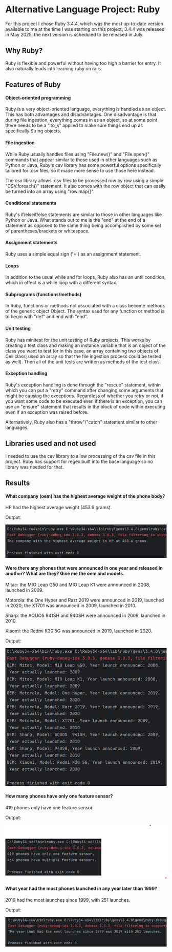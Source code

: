 # Alternative Language Project: Ruby
For this project I chose Ruby 3.4.4, which was the most up-to-date version
available to me at the time I was starting on this project; 3.4.4 was released
in May 2025, the next version is scheduled to be released in July.

## Why Ruby?
Ruby is flexible and powerful without having too high a barrier for entry. 
It also naturally leads into learning ruby on rails.

## Features of Ruby
#### Object-oriented programming 
Ruby is a very object-oriented language, everything is handled as an object.
This has both advantages and disadvantages. One disadvantage is that during
file ingestion, everything comes in as an object, so at some point there needs
to be a ".to_s" applied to make sure things end up as specifically String objects.
#### File ingestion
While Ruby usually handles files using "File.new()" and "File.open()" commands that
appear similar to those used in other languages such as Python or Java, Ruby's csv
library has some powerful options specifically tailored for .csv files, so it made 
more sense to use those here instead.

The csv library allows .csv files to be processed row by row using a simple
"CSV.foreach()" statement. It also comes with the row object that can easily
be turned into an array using "row.map{}".
#### Conditional statements
Ruby's if/elseif/else statements are similar to those in other languages
like Python or Java. What stands out to me is the "end" at the end of a
statement as opposed to the same thing being accomplished by some set of
parentheses/brackets or whitespace.
#### Assignment statements
Ruby uses a simple equal sign ('=') as an assignment statement.
#### Loops
In addition to the usual while and for loops, Ruby also has an until condition, 
which in effect is a while loop with a different syntax.
#### Subprograms (functions/methods)
In Ruby, functions or methods not associated with a class become methods of the
generic object Object. The syntax used for any function or method is to begin with
"def" and end with "end".
#### Unit testing
Ruby has minitest for the unit testing of Ruby projects. This works by creating a test class
and making an instance variable that is an object of the class you want to test (or in this
case, an array containing two objects of Cell class; used an array so that the file ingestion
process could be tested as well). Then all of the unit tests are written as methods of the
test class.

#### Exception handling
Ruby's exception handling is done through the "rescue" statement, within which you
can put a "retry" command after changing some arguments that might be causing the
exceptions. Regardless of whether you retry or not, if you want some code to be 
executed even if there is an exception, you can use an "ensure" statement that results
in the block of code within executing even if an exception was raised before.

Alternatively, Ruby also has a "throw"/"catch" statement similar to other languages.

## Libraries used and not used
I needed to use the csv library to allow processing of the csv file in this project.
Ruby has support for regex built into the base language so no library was needed
for that.

## Results
#### What company (oem) has the highest average weight of the phone body?
HP had the highest average weight (453.6 grams).

Output:

![A screenshot showing the output, "The company with the highest average weight is HP at 453.6 grams."](avg_weight_by_oem_output.png)

#### Were there any phones that were announced in one year and released in another? What are they? Give me the oem and models.
Mitac: the MIO Leap G50 and MIO Leap K1 were announced in  2008, launched in 2009.

Motorola: the One Hyper and Razr 2019 were announced in 2019, launched in 2020; the XT701 was announced
in 2009, launched in 2010.

Sharp: the AQUOS 941SH and 940SH were announced in 2009, launched in 2010.

Xiaomi: the Redmi K30 5G was announced in 2019, launched in 2020.

Output:

![A screenshot showing output of 8 phones with OEM, Model, year announced, and year launched](announced_released_output.png)

#### How many phones have only one feature sensor?
419 phones only have one feature sensor.

Output:

![Screenshot showing output 432 phones have only one feature 568 phones have multiple](count_features_output.png)

#### What year had the most phones launched in any year later than 1999? 
2019 had the most launches since 1999, with 251 launches.

Output:

![A screenshot showing output with the years and counts of phones released by year, sorted by count](count_launch_years_output.png)